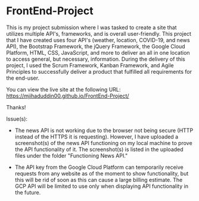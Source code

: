 # FrontEnd-Project
This is my project submission where I was tasked to create a site that utilizes multiple API's, frameworks, and is overall user-friendly. This project that I have created uses four API's (weather, location, COVID-19, and news API), the Bootstrap Framework, the jQuery Framework, the Google Cloud Platform, HTML, CSS, JavaScript, and more to deliver an all in one location to access general, but necessary, information. During the delivery of this project, I used the Scrum Framework, Kanban Framework, and Agile Principles to successfully deliver a product that fulfilled all requirements for the end-user.

You can view the live site at the following URL: https://mjihaduddin00.github.io/FrontEnd-Project/

Thanks!

Issue(s):

- The news API is not working due to the browser not being secure (HTTP instead of the HTTPS it is requesting). However, I have uploaded a screenshot(s) of the news API functioning on my local machine to prove the API functionality of it. The screenshot(s) is listed in the uploaded files under the folder "Functioning News API."

- The API key from the Google Cloud Platform can temporarily receive requests from any website as of the moment to show functionality, but this will be rid of soon as this can cause a large billing estimate. The GCP API will be limited to use only when displaying API functionality in the future.
